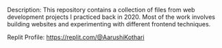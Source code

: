 Description:
This repository contains a collection of files from web development projects I practiced back in 2020. Most of the work involves building websites and experimenting with different frontend techniques.

Replit Profile: https://replit.com/@AarushiKothari 
